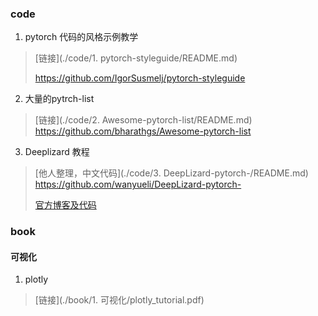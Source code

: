 ### code

1.  pytorch 代码的风格示例教学

> [链接](./code/1. pytorch-styleguide/README.md)
>
> https://github.com/IgorSusmelj/pytorch-styleguide

2.  大量的pytrch-list

> [链接](./code/2. Awesome-pytorch-list/README.md)
> 		https://github.com/bharathgs/Awesome-pytorch-list

3.  Deeplizard 教程

>  [他人整理，中文代码](./code/3. DeepLizard-pytorch-/README.md)
>           https://github.com/wanyueli/DeepLizard-pytorch-
>
>  [官方博客及代码](https://deeplizard.com/learn/video/v5cngxo4mIg)

### book

#### 可视化

1. plotly 
> [链接](./book/1. 可视化/plotly_tutorial.pdf)

